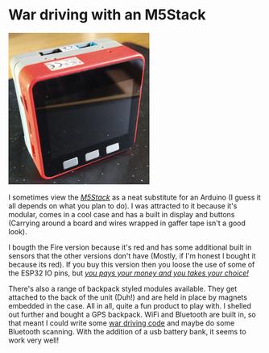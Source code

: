 # War driving with an M5Stack

![](/pictures/M5stack.png "You would have thought I could have cleaned the crud off the screen before taking the picture, but no!")

I sometimes view the [_M5Stack_](https://m5stack.com/ "You can buy them in the UK from several sources") as a neat substitute for an 
Arduino (I guess it all depends on what you plan to do). I was attracted to it because it's modular, comes in a cool case and has a built 
in display and buttons (Carrying around a board and wires wrapped in gaffer tape isn't a good look). 

I bougth the Fire version because it's red and has some additional built in sensors that the other versions don't 
have (Mostly, if I'm honest I bought it because its red). If you buy this version then you loose the use of some of the ESP32 IO pins, 
but [_you pays your money and you takes your choice!_](https://www.macmillandictionary.com/dictionary/british/you-pays-your-money-and-you-takes-your-chance-choice "And 
you thought I was just using bad grammer")

There's also a range of backpack styled modules available. They get attached to the back of the unit (Duh!) and are held in place by magnets 
embedded in the case. All in all, quite a fun product to play with. I shelled out further and bought a GPS backpack. WiFi and Bluetooth 
are built in, so that meant I could write some [war driving code](https://github.com/wicked-rainman/M5Stack-Fire "WiFi scanning") and maybe do some Bluetooth scanning. With the addition of a  usb battery bank, 
it seems to work very well!
